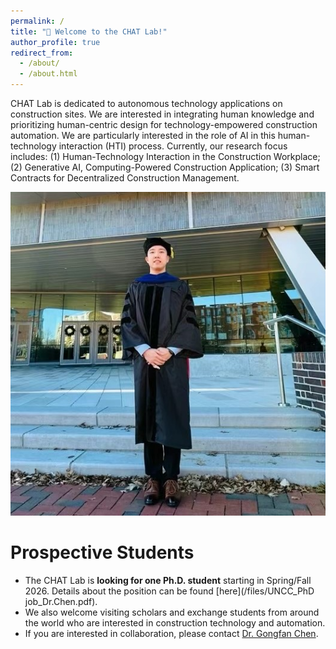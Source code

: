 ```yaml
---
permalink: /
title: "👏 Welcome to the CHAT Lab!"
author_profile: true
redirect_from: 
  - /about/
  - /about.html
---
```


CHAT Lab is dedicated to autonomous technology applications on construction sites. We are interested in integrating human knowledge and prioritizing human-centric design for technology-empowered construction automation. We are particularly interested in the role of AI in this human-technology interaction (HTI) process. Currently, our research focus includes: (1) Human-Technology Interaction in the Construction Workplace; (2) Generative AI, Computing-Powered Construction Application; (3) Smart Contracts for Decentralized Construction Management.

![Editing a markdown file for a talk](/images/gf_profile4.jpg)


Prospective Students
======
* The CHAT Lab is **looking for one Ph.D. student** starting in Spring/Fall 2026. Details about the position can be found [here](/files/UNCC_PhD job_Dr.Chen.pdf).
* We also welcome visiting scholars and exchange students from around the world who are interested in construction technology and automation.
* If you are interested in collaboration, please contact [Dr. Gongfan Chen](mailto:gchen120@charlotte.edu).
